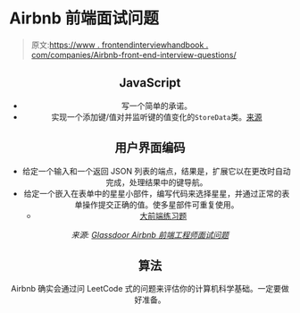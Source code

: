 # Airbnb 前端面试问题

> 原文:[https://www . frontendinterviewhandbook . com/companies/Airbnb-front-end-interview-questions/](https://www.frontendinterviewhandbook.com/companies/airbnb-front-end-interview-questions/)

<header>

## JavaScript[](#javascript "Direct link to heading")

*   写一个简单的承诺。
*   实现一个添加键/值对并监听键的值变化的`StoreData`类。[来源](https://leetcode.com/discuss/interview-question/348436/Airbnb-or-Phone-Screen-or-Implement-StoreData-class)

## 用户界面编码[](#user-interface-coding "Direct link to heading")

*   给定一个输入和一个返回 JSON 列表的端点，结果是，扩展它以在更改时自动完成，处理结果中的键导航。
*   给定一个嵌入在表单中的星星小部件，编写代码来选择星星，并通过正常的表单操作提交正确的值。使多星部件可重复使用。
    *   [大前端练习题](https://www.greatfrontend.com/questions/user-interface/star-rating)

*来源: [Glassdoor Airbnb 前端工程师面试问题](https://www.glassdoor.sg/Interview/Airbnb-Front-End-Engineer-Interview-Questions-EI_IE391850.0,6_KO7,25.htm)*

## 算法[](#algorithm "Direct link to heading")

Airbnb 确实会通过问 LeetCode 式的问题来评估你的计算机科学基础。一定要做好准备。

</header>
